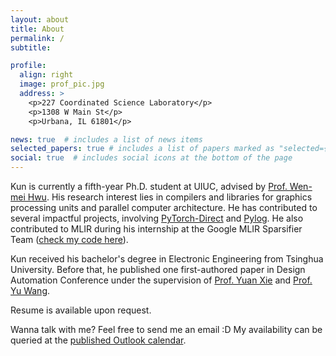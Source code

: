 ```yaml
---
layout: about
title: About
permalink: /
subtitle: 

profile:
  align: right
  image: prof_pic.jpg
  address: >
    <p>227 Coordinated Science Laboratory</p>
    <p>1308 W Main St</p>
    <p>Urbana, IL 61801</p>

news: true  # includes a list of news items
selected_papers: true # includes a list of papers marked as "selected={true}"
social: true  # includes social icons at the bottom of the page
---
```



Kun is currently a fifth-year Ph.D. student at UIUC, advised by [Prof. Wen-mei Hwu](https://en.wikipedia.org/wiki/Wen-mei_Hwu). His research interest lies in compilers and libraries for graphics processing units and parallel computer architecture. He has contributed to several impactful projects, involving [PyTorch-Direct](https://github.com/K-Wu/pytorch-direct_dgl) and [Pylog](https://github.com/hst10/pylog). He also contributed to MLIR during his internship at the Google MLIR Sparsifier Team ([check my code here](https://github.com/llvm/llvm-project/commits?author=K-Wu&since=2023-05-15&until=2023-08-11)).

Kun received his bachelor's degree in Electronic Engineering from Tsinghua University. Before that, he published one first-authored paper in Design Automation Conference under the supervision of [Prof. Yuan Xie](https://web.ece.ucsb.edu/~yuanxie/Personal.html) and [Prof. Yu Wang](http://nics.ee.tsinghua.edu.cn/people/wangyu/).

Resume is available upon request.

Wanna talk with me? Feel free to send me an email :D My availability can be queried at the [published Outlook calendar](https://outlook.office365.com/calendar/published/92e7b86fb04446e6845888477b264fa8@illinois.edu/30a2e22ab4254515a138626eb10c5cca1829245686022576514/calendar.html).